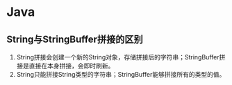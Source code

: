 # Java

## String与StringBuffer拼接的区别
1. String拼接会创建一个新的String对象，存储拼接后的字符串；StringBuffer拼接是直接在本身拼接，会即时刷新。
2. String只能拼接String类型的字符串；StringBuffer能够拼接所有的类型的值。

